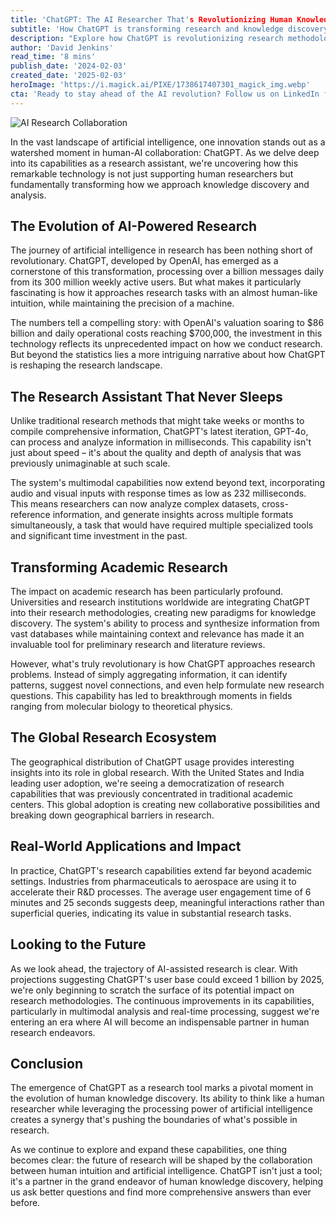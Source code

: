 ```yaml
---
title: 'ChatGPT: The AI Researcher That's Revolutionizing Human Knowledge Discovery'
subtitle: 'How ChatGPT is transforming research and knowledge discovery across academia and industry'
description: "Explore how ChatGPT is revolutionizing research methodologies across academia and industry, processing billions of messages daily and transforming how we discover and analyze knowledge. With multimodal capabilities and millisecond response times, it's becoming an indispensable partner in human research endeavors, democratizing access to advanced research capabilities globally."
author: 'David Jenkins'
read_time: '8 mins'
publish_date: '2024-02-03'
created_date: '2025-02-03'
heroImage: 'https://i.magick.ai/PIXE/1738617407301_magick_img.webp'
cta: 'Ready to stay ahead of the AI revolution? Follow us on LinkedIn for daily insights into how AI is transforming research and knowledge discovery across industries.'
---
```


![AI Research Collaboration](https://i.magick.ai/PIXE/1738617626801_magick_img.webp)

In the vast landscape of artificial intelligence, one innovation stands out as a watershed moment in human-AI collaboration: ChatGPT. As we delve deep into its capabilities as a research assistant, we're uncovering how this remarkable technology is not just supporting human researchers but fundamentally transforming how we approach knowledge discovery and analysis.

## The Evolution of AI-Powered Research

The journey of artificial intelligence in research has been nothing short of revolutionary. ChatGPT, developed by OpenAI, has emerged as a cornerstone of this transformation, processing over a billion messages daily from its 300 million weekly active users. But what makes it particularly fascinating is how it approaches research tasks with an almost human-like intuition, while maintaining the precision of a machine.

The numbers tell a compelling story: with OpenAI's valuation soaring to $86 billion and daily operational costs reaching $700,000, the investment in this technology reflects its unprecedented impact on how we conduct research. But beyond the statistics lies a more intriguing narrative about how ChatGPT is reshaping the research landscape.

## The Research Assistant That Never Sleeps

Unlike traditional research methods that might take weeks or months to compile comprehensive information, ChatGPT's latest iteration, GPT-4o, can process and analyze information in milliseconds. This capability isn't just about speed – it's about the quality and depth of analysis that was previously unimaginable at such scale.

The system's multimodal capabilities now extend beyond text, incorporating audio and visual inputs with response times as low as 232 milliseconds. This means researchers can now analyze complex datasets, cross-reference information, and generate insights across multiple formats simultaneously, a task that would have required multiple specialized tools and significant time investment in the past.

## Transforming Academic Research

The impact on academic research has been particularly profound. Universities and research institutions worldwide are integrating ChatGPT into their research methodologies, creating new paradigms for knowledge discovery. The system's ability to process and synthesize information from vast databases while maintaining context and relevance has made it an invaluable tool for preliminary research and literature reviews.

However, what's truly revolutionary is how ChatGPT approaches research problems. Instead of simply aggregating information, it can identify patterns, suggest novel connections, and even help formulate new research questions. This capability has led to breakthrough moments in fields ranging from molecular biology to theoretical physics.

## The Global Research Ecosystem

The geographical distribution of ChatGPT usage provides interesting insights into its role in global research. With the United States and India leading user adoption, we're seeing a democratization of research capabilities that was previously concentrated in traditional academic centers. This global adoption is creating new collaborative possibilities and breaking down geographical barriers in research.

## Real-World Applications and Impact

In practice, ChatGPT's research capabilities extend far beyond academic settings. Industries from pharmaceuticals to aerospace are using it to accelerate their R&D processes. The average user engagement time of 6 minutes and 25 seconds suggests deep, meaningful interactions rather than superficial queries, indicating its value in substantial research tasks.

## Looking to the Future

As we look ahead, the trajectory of AI-assisted research is clear. With projections suggesting ChatGPT's user base could exceed 1 billion by 2025, we're only beginning to scratch the surface of its potential impact on research methodologies. The continuous improvements in its capabilities, particularly in multimodal analysis and real-time processing, suggest we're entering an era where AI will become an indispensable partner in human research endeavors.

## Conclusion

The emergence of ChatGPT as a research tool marks a pivotal moment in the evolution of human knowledge discovery. Its ability to think like a human researcher while leveraging the processing power of artificial intelligence creates a synergy that's pushing the boundaries of what's possible in research.

As we continue to explore and expand these capabilities, one thing becomes clear: the future of research will be shaped by the collaboration between human intuition and artificial intelligence. ChatGPT isn't just a tool; it's a partner in the grand endeavor of human knowledge discovery, helping us ask better questions and find more comprehensive answers than ever before.